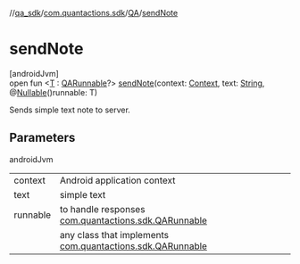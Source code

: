 //[qa_sdk](../../../index.md)/[com.quantactions.sdk](../index.md)/[QA](index.md)/[sendNote](send-note.md)

# sendNote

[androidJvm]\
open fun <[T](send-note.md) : [QARunnable](../-q-a-runnable/index.md)?> [sendNote](send-note.md)(context: [Context](https://developer.android.com/reference/kotlin/android/content/Context.html), text: [String](https://developer.android.com/reference/kotlin/java/lang/String.html), @[Nullable](https://developer.android.com/reference/kotlin/androidx/annotation/Nullable.html)()runnable: T)

Sends simple text note to server.

## Parameters

androidJvm

| | |
|---|---|
| context | Android application context |
| text | simple text |
| runnable | to handle responses [com.quantactions.sdk.QARunnable](../-q-a-runnable/index.md) |
| <T> | any class that implements [com.quantactions.sdk.QARunnable](../-q-a-runnable/index.md) |
